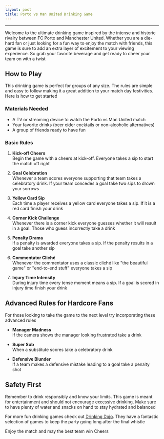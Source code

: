 ```yaml
---
layout: post
title: Porto vs Man United Drinking Game
---
```



---

Welcome to the ultimate drinking game inspired by the intense and historic rivalry between FC Porto and Manchester United. Whether you are a die-hard fan or just looking for a fun way to enjoy the match with friends, this game is sure to add an extra layer of excitement to your viewing experience. So grab your favorite beverage and get ready to cheer your team on with a twist

## How to Play

This drinking game is perfect for groups of any size. The rules are simple and easy to follow making it a great addition to your match day festivities. Here is how to get started

### Materials Needed

- A TV or streaming device to watch the Porto vs Man United match
- Your favorite drinks (beer cider cocktails or non-alcoholic alternatives)
- A group of friends ready to have fun

### Basic Rules

1. **Kick-off Cheers**  
   Begin the game with a cheers at kick-off. Everyone takes a sip to start the match off right

2. **Goal Celebration**  
   Whenever a team scores everyone supporting that team takes a celebratory drink. If your team concedes a goal take two sips to drown your sorrows

3. **Yellow Card Sip**  
   Each time a player receives a yellow card everyone takes a sip. If it is a red card finish your drink

4. **Corner Kick Challenge**  
   Whenever there is a corner kick everyone guesses whether it will result in a goal. Those who guess incorrectly take a drink

5. **Penalty Drama**  
   If a penalty is awarded everyone takes a sip. If the penalty results in a goal take another sip

6. **Commentator Cliché**  
   Whenever the commentator uses a classic cliché like "the beautiful game" or "end-to-end stuff" everyone takes a sip

7. **Injury Time Intensity**  
   During injury time every tense moment means a sip. If a goal is scored in injury time finish your drink

## Advanced Rules for Hardcore Fans

For those looking to take the game to the next level try incorporating these advanced rules

- **Manager Madness**  
  If the camera shows the manager looking frustrated take a drink

- **Super Sub**  
  When a substitute scores take a celebratory drink

- **Defensive Blunder**  
  If a team makes a defensive mistake leading to a goal take a penalty shot

## Safety First

Remember to drink responsibly and know your limits. This game is meant for entertainment and should not encourage excessive drinking. Make sure to have plenty of water and snacks on hand to stay hydrated and balanced

For more fun drinking games check out [Drinking Dojo](https://drinkingdojo.com/). They have a fantastic selection of games to keep the party going long after the final whistle

Enjoy the match and may the best team win Cheers